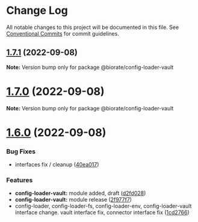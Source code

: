 # Change Log

All notable changes to this project will be documented in this file.
See [Conventional Commits](https://conventionalcommits.org) for commit guidelines.

## [1.7.1](https://github.com/biorate/core/compare/v1.7.0...v1.7.1) (2022-09-08)

**Note:** Version bump only for package @biorate/config-loader-vault





# [1.7.0](https://github.com/biorate/core/compare/v1.6.0...v1.7.0) (2022-09-08)

**Note:** Version bump only for package @biorate/config-loader-vault





# [1.6.0](https://github.com/biorate/core/compare/v1.5.1...v1.6.0) (2022-09-08)


### Bug Fixes

* interfaces fix / cleanup ([40ea017](https://github.com/biorate/core/commit/40ea0179044c65892ec6beb8c1d12c29fdd9faeb))


### Features

* **config-loader-vault:** module added, draft ([d2fd028](https://github.com/biorate/core/commit/d2fd028eed6237593f5dadd1b9d92c156915309b))
* **config-loader-vault:** module release ([2f977f7](https://github.com/biorate/core/commit/2f977f7c5d4028dc9ded2c2c8923fc2936d32e72))
* config-loader, config-loader-fs, config-loader-env, config-loader-vault interface change. vault interface fix, connector interface fix ([1cd2766](https://github.com/biorate/core/commit/1cd276617deb988246532d0f491d51f5a449e1fd))
